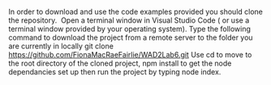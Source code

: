 In order to download and use the code examples provided you should clone the repository. 
Open a terminal window in Visual Studio Code ( or use a terminal window provided by your operating system). Type the following command to download the project from a remote server to the folder you are currently in locally
git clone https://github.com/FionaMacRaeFairlie/WAD2Lab6.git
Use cd to move to the root directory of the cloned project, npm install to get the node dependancies set up then run the project by typing node index.
